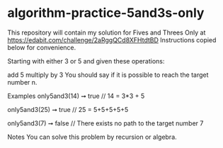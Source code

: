 # algorithm-practice-5and3s-only

This repository will contain my solution for Fives and Threes Only at https://edabit.com/challenge/2aRggQCd8XFHtdtBD Instructions copied below for convenience.

Starting with either 3 or 5 and given these operations:

add 5
multiply by 3
You should say if it is possible to reach the target number n.

Examples
only5and3(14) ➞ true
// 14 = 3*3 + 5

only5and3(25) ➞ true
// 25 = 5+5+5+5+5

only5and3(7) ➞ false
// There exists no path to the target number 7

Notes
You can solve this problem by recursion or algebra.
